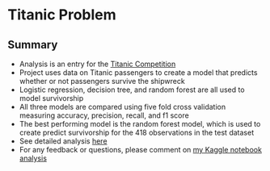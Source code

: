 # Titanic Problem
## Summary
* Analysis is an entry for the [Titanic Competition](https://www.kaggle.com/c/titanic/overview)
* Project uses data on Titanic passengers to create a model that predicts whether or not passengers survive the shipwreck 
* Logistic regression, decision tree, and random forest are all used to model survivorship
* All three models are compared using five fold cross validation measuring accuracy, precision, recall, and f1 score
* The best performing model is the random forest model, which is used to create predict survivorship for the 418 observations in the test dataset
* See detailed analysis [here](https://github.com/mileslucey/titanic_problem/blob/master/titanic_analysis.ipynb)
* For any feedback or questions, please comment on [my Kaggle notebook analysis](https://www.kaggle.com/mileslucey/titanic-problem)
